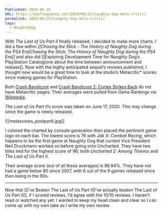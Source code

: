 ```yaml
---
Published: 2020-06-25
URL: https://maxfrequency.net/2020/06/25/naughty-dog-meta-critic/
permalink: 2020/06/25/naughty-dog-meta-critic/
tags:
  - NaughtyDog
---
```

With *The Last of Us Part II* finally released, I decided to make more charts. I did a few within *[[Chasing the Stick - The History of Naughty Dog during the PS4 Era|Chasing the Stick: The History of Naughty Dog during the PS4 Era]]* and also did [[Exploring Development Time for Naughty Dog’s PlayStation Catalog|one about the time between announcement and release]]. Now with the highly anticipated sequel’s reviews published, I thought now would be a great time to look at the studio’s Metacritic* scores since making games for PlayStation.

Both [Crash Bandicoot](https://en.wikipedia.org/wiki/Crash_Bandicoot_(video_game)#Reception) and [Crash Bandicoot 2: Cortex Strikes Back](https://en.wikipedia.org/wiki/Crash_Bandicoot_2:_Cortex_Strikes_Back#Reception) do not have Metacritic pages. Their averages were pulled from Game Rankings via [Wikipedia](https://en.wikipedia.org/wiki/Crash_Bandicoot#Reception).

*The Last of Us Part II*’s score was taken on June 17, 2020. This may change since the game is newly released.

![[metascores_postpartii.jpg]]

I colored the charted by console generation then placed the pertinent game logo on each bar. The lowest score is 76 with *Jak X: Combat Racing*, which happens to be the first game at Naughty Dog that current Vice President Neil Druckmann worked on before going onto Uncharted. They have two titles tied for the highest score of 96; both *Uncharted 2: Among Thieves* and *The Last of Us Part II*.

Their average score (out of all these averages) is 88.94%. They have not had a game below 80 since 2007, with 6 out of the 9 games released since then being in the 90s.

---

Now that [[I’ve Beaten The Last of Us Part II|I’ve actually beaten The Last of Us Part II]], if I scored reviews, I’d agree with the 10/10 reviews. I haven’t read or watched any yet: I wanted to keep my head clean and clear so I can come up with my own take as I write my own review.